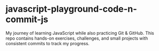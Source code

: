 # javascript-playground-code-n-commit-js
My journey of learning JavaScript while also practicing Git &amp; GitHub. This repo contains hands-on exercises, challenges, and small projects with consistent commits to track my progress.
